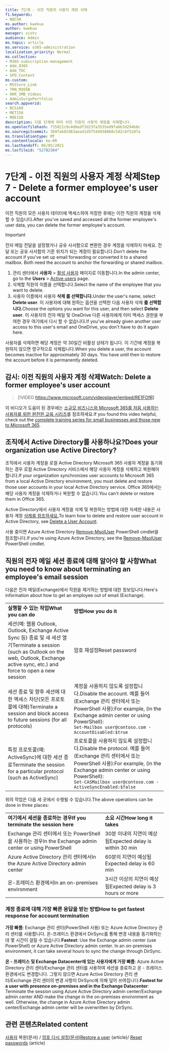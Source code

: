 ```yaml
---
title: 7단계 - 이전 직원의 사용자 계정 삭제
f1.keywords:
- NOCSH
ms.author: kwekua
author: kwekua
manager: scotv
audience: Admin
ms.topic: article
ms.service: o365-administration
localization_priority: Normal
ms.collection:
- M365-subscription-management
- Adm_O365
- Adm_TOC
- SPO_Content
ms.custom:
- MSStore_Link
- TRN_M365B
- OKR_SMB_Videos
- AdminSurgePortfolio
search.appverid:
- BCS160
- MET150
- MOE150
description: 다음 단계에 따라 이전 직원의 사용자 계정을 삭제합니다.
ms.openlocfilehash: 735821c9c4d6edf3d23fa3535ed9fa6b3d294b8c
ms.sourcegitcommit: 3b9fab82d63aea41d5f544938868c5d2cbf52d7a
ms.translationtype: MT
ms.contentlocale: ko-KR
ms.lasthandoff: 06/05/2021
ms.locfileid: "52782384"
---
```

# <a name="step-7---delete-a-former-employees-user-account"></a><span data-ttu-id="83d78-103">7단계 - 이전 직원의 사용자 계정 삭제</span><span class="sxs-lookup"><span data-stu-id="83d78-103">Step 7 - Delete a former employee's user account</span></span>

<span data-ttu-id="83d78-104">이전 직원의 모든 사용자 데이터에 액세스하여 저장한 후에는 이전 직원의 계정을 삭제할 수 있습니다.</span><span class="sxs-lookup"><span data-stu-id="83d78-104">After you've saved and accessed all the former employee's user data, you can delete the former employee's account.</span></span>

> [!IMPORTANT]
> <span data-ttu-id="83d78-p101">전자 메일 전달을 설정했거나 공유 사서함으로 변환한 경우 계정을 삭제하지 마세요. 전달 또는 공유 사서함의 기준 위치가 되는 계정이 필요합니다.</span><span class="sxs-lookup"><span data-stu-id="83d78-p101">Don't delete the account if you've set up email forwarding or converted it to a shared mailbox. Both need the account to anchor the forwarding or shared mailbox.</span></span>

1. <span data-ttu-id="83d78-107">관리 센터에서 **사용자** \> <a href="https://go.microsoft.com/fwlink/p/?linkid=834822" target="_blank">활성 사용자</a> 페이지로 이동합니다.</span><span class="sxs-lookup"><span data-stu-id="83d78-107">In the admin center, go to the **Users** \> <a href="https://go.microsoft.com/fwlink/p/?linkid=834822" target="_blank">Active users</a> page.</span></span>
2. <span data-ttu-id="83d78-108">삭제할 직원의 이름을 선택합니다.</span><span class="sxs-lookup"><span data-stu-id="83d78-108">Select the name of the employee that you want to delete.</span></span>
3. <span data-ttu-id="83d78-109">사용자 이름에서 사용자 **삭제 를 선택합니다.**</span><span class="sxs-lookup"><span data-stu-id="83d78-109">Under the user's name, select **Delete user**.</span></span> <span data-ttu-id="83d78-110">이 사용자에 대해 원하는 옵션을 선택한 다음 사용자 삭제 **를 선택합니다.**</span><span class="sxs-lookup"><span data-stu-id="83d78-110">Choose the options you want for this user, and then select **Delete user**.</span></span> <span data-ttu-id="83d78-111">이 사용자의 전자 메일 및 OneDrive 다른 사용자에게 이미 액세스 권한을 부여한 경우 여기에서 다시 할 수 없습니다.</span><span class="sxs-lookup"><span data-stu-id="83d78-111">If you've already given another user access to this user's email and OneDrive, you don't have to do it again here.</span></span>

<span data-ttu-id="83d78-p103">사용자를 삭제하면 해당 계정은 약 30일간 비활성 상태가 됩니다. 이 기간에 계정을 복원하지 않으면 영구적으로 삭제됩니다.</span><span class="sxs-lookup"><span data-stu-id="83d78-p103">When you delete a user, the account becomes inactive for approximately 30 days. You have until then to restore the account before it is permanently deleted.</span></span>

## <a name="watch-delete-a-former-employees-user-account"></a><span data-ttu-id="83d78-114">감시: 이전 직원의 사용자 계정 삭제</span><span class="sxs-lookup"><span data-stu-id="83d78-114">Watch: Delete a former employee's user account</span></span>

> [!VIDEO https://www.microsoft.com/videoplayer/embed/RE1FOfR]

<span data-ttu-id="83d78-115">이 비디오가 도움이 된 경우에는 [소규모 비즈니스와 Microsoft 365를 처음 사용하는 사용자를 위한 완전한 교육 시리즈](../../business-video/index.yml)를 참조하세요.</span><span class="sxs-lookup"><span data-stu-id="83d78-115">If you found this video helpful, check out the [complete training series for small businesses and those new to Microsoft 365](../../business-video/index.yml).</span></span>

## <a name="does-your-organization-use-active-directory"></a><span data-ttu-id="83d78-116">조직에서 Active Directory를 사용하나요?</span><span class="sxs-lookup"><span data-stu-id="83d78-116">Does your organization use Active Directory?</span></span>

<span data-ttu-id="83d78-117">조직에서 사용자 계정을 로컬 Active Directory Microsoft 365 사용자 계정을 동기화하는 경우 로컬 Active Directory 서비스에서 해당 사용자 계정을 삭제하고 복원해야 합니다.</span><span class="sxs-lookup"><span data-stu-id="83d78-117">If your organization synchronizes user accounts to Microsoft 365 from a local Active Directory environment, you must delete and restore those user accounts in your local Active Directory service.</span></span> <span data-ttu-id="83d78-118">Office 365에서는 해당 사용자 계정을 삭제하거나 복원할 수 없습니다.</span><span class="sxs-lookup"><span data-stu-id="83d78-118">You can't delete or restore them in Office 365.</span></span>

<span data-ttu-id="83d78-119">Active Directory에서 사용자 계정을 삭제 및 복원하는 방법에 대한 자세한 내용은 사용자 계정 [삭제를 참조하세요.](/previous-versions/windows/it-pro/windows-server-2008-R2-and-2008/cc753730(v=ws.11))</span><span class="sxs-lookup"><span data-stu-id="83d78-119">To learn how to delete and restore user account in Active Directory, see [Delete a User Account](/previous-versions/windows/it-pro/windows-server-2008-R2-and-2008/cc753730(v=ws.11)).</span></span>
  
<span data-ttu-id="83d78-120">사용 중이면 Azure Active Directory [Remove-MsolUser](/powershell/module/msonline/remove-msoluser) PowerShell cmdlet을 참조합니다.</span><span class="sxs-lookup"><span data-stu-id="83d78-120">If you're using Azure Active Directory, see the [Remove-MsolUser](/powershell/module/msonline/remove-msoluser) PowerShell cmdlet.</span></span>
  
## <a name="what-you-need-to-know-about-terminating-an-employees-email-session"></a><span data-ttu-id="83d78-121">직원의 전자 메일 세션 종료에 대해 알아야 할 사항</span><span class="sxs-lookup"><span data-stu-id="83d78-121">What you need to know about terminating an employee's email session</span></span>

<span data-ttu-id="83d78-122">다음은 전자 메일(Exchange)에서 직원을 제거하는 방법에 대한 정보입니다.</span><span class="sxs-lookup"><span data-stu-id="83d78-122">Here's information about how to get an employee out of email (Exchange).</span></span>
  
|||
|:-----|:-----|
|<span data-ttu-id="83d78-123">**실행할 수 있는 작업**</span><span class="sxs-lookup"><span data-stu-id="83d78-123">**What you can do**</span></span> <br/> |<span data-ttu-id="83d78-124">**방법**</span><span class="sxs-lookup"><span data-stu-id="83d78-124">**How you do it**</span></span> <br/> |
|<span data-ttu-id="83d78-125">세션(예: 웹용 Outlook, Outlook, Exchange Active Sync 등) 종료 및 새 세션 열기</span><span class="sxs-lookup"><span data-stu-id="83d78-125">Terminate a session (such as Outlook on the web, Outlook, Exchange active sync, etc.) and force to open a new session</span></span>  <br/> |<span data-ttu-id="83d78-126">암호 재설정</span><span class="sxs-lookup"><span data-stu-id="83d78-126">Reset password</span></span>  <br/> |
|<span data-ttu-id="83d78-127">세션 종료 및 향후 세션에 대한 액세스 차단(모든 프로토콜에 대해)</span><span class="sxs-lookup"><span data-stu-id="83d78-127">Terminate a session and block access to future sessions (for all protocols)</span></span>  <br/> |<span data-ttu-id="83d78-128">계정을 사용하지 않도록 설정합니다.</span><span class="sxs-lookup"><span data-stu-id="83d78-128">Disable the account.</span></span> <span data-ttu-id="83d78-129">예를 들어(Exchange 관리 센터에서 또는 PowerShell 사용):</span><span class="sxs-lookup"><span data-stu-id="83d78-129">For example, (in the Exchange admin center or using PowerShell):</span></span>  <br/>  `Set-Mailbox user@contoso.com -AccountDisabled:$true` <br/> |
|<span data-ttu-id="83d78-130">특정 프로토콜(예: ActiveSync)에 대한 세션 종료</span><span class="sxs-lookup"><span data-stu-id="83d78-130">Terminate the session for a particular protocol (such as ActiveSync)</span></span>  <br/> |<span data-ttu-id="83d78-131">프로토콜을 사용하지 않도록 설정합니다.</span><span class="sxs-lookup"><span data-stu-id="83d78-131">Disable the protocol.</span></span> <span data-ttu-id="83d78-132">예를 들어(Exchange 관리 센터에서 또는 PowerShell 사용):</span><span class="sxs-lookup"><span data-stu-id="83d78-132">For example, (in the Exchange admin center or using PowerShell):</span></span>  <br/>  `Set-CASMailbox user@contoso.com -ActiveSyncEnabled:$false` <br/> |

<span data-ttu-id="83d78-133">위의 작업은 다음 세 곳에서 수행될 수 있습니다.</span><span class="sxs-lookup"><span data-stu-id="83d78-133">The above operations can be done in three places:</span></span>
  
|||
|:-----|:-----|
|<span data-ttu-id="83d78-134">**여기에서 세션을 종료하는 경우**</span><span class="sxs-lookup"><span data-stu-id="83d78-134">**If you terminate the session here**</span></span> <br/> |<span data-ttu-id="83d78-135">**소요 시간**</span><span class="sxs-lookup"><span data-stu-id="83d78-135">**How long it takes**</span></span> <br/> |
|<span data-ttu-id="83d78-136">Exchange 관리 센터에서 또는 PowerShell을 사용하는 경우</span><span class="sxs-lookup"><span data-stu-id="83d78-136">In the Exchange admin center or using PowerShell</span></span>  <br/> |<span data-ttu-id="83d78-137">30분 이내의 지연이 예상됨</span><span class="sxs-lookup"><span data-stu-id="83d78-137">Expected delay is within 30 min</span></span>  <br/> |
|<span data-ttu-id="83d78-138">Azure Active Directory 관리 센터에서</span><span class="sxs-lookup"><span data-stu-id="83d78-138">In the Azure Active Directory admin center</span></span>  <br/> |<span data-ttu-id="83d78-139">60분의 지연이 예상됨</span><span class="sxs-lookup"><span data-stu-id="83d78-139">Expected delay is 60 min</span></span>  <br/> |
|<span data-ttu-id="83d78-140">온-프레미스 환경에서</span><span class="sxs-lookup"><span data-stu-id="83d78-140">In an on-premises environment</span></span>  <br/> |<span data-ttu-id="83d78-141">3시간 이상의 지연이 예상됨</span><span class="sxs-lookup"><span data-stu-id="83d78-141">Expected delay is 3 hours or more</span></span>  <br/> |

### <a name="how-to-get-fastest-response-for-account-termination"></a><span data-ttu-id="83d78-142">계정 종료에 대해 가장 빠른 응답을 받는 방법</span><span class="sxs-lookup"><span data-stu-id="83d78-142">How to get fastest response for account termination</span></span>

 <span data-ttu-id="83d78-p107">**가장 빠름**: Exchange 관리 센터(PowerShell 사용) 또는 Azure Active Directory 관리 센터를 사용합니다. 온-프레미스 환경에서 DirSync를 통해 변경 내용을 동기화하는 데 몇 시간이 걸릴 수 있습니다.</span><span class="sxs-lookup"><span data-stu-id="83d78-p107">**Fastest**: Use the Exchange admin center (use PowerShell) or Azure Active Directory admin center. In an on-premises environment, it can take several hours to sync the change through DirSync.</span></span>
  
 <span data-ttu-id="83d78-p108">**온 - 프레미스 및 Exchange Datacenter에 있는 사용자에게 가장 빠름**: Azure Active Directory 관리 센터/Exchange 관리 센터를 사용하여 세션을 종료하고 온 - 프레미스 환경에서도 변경합니다. 그렇지 않으면 Azure Active Directory 관리 센터/Exchange 관리 센터의 변경 사항이 DirSync에 의해 덮어 쓰여집니다.</span><span class="sxs-lookup"><span data-stu-id="83d78-p108">**Fastest for a user with presence on-premises and in the Exchange Datacenter**: Terminate the session using Azure Active Directory admin center/Exchange admin center AND make the change in the on-premises environment as well. Otherwise, the change in Azure Active Directory admin center/Exchange admin center will be overwritten by DirSync.</span></span>
  
## <a name="related-content"></a><span data-ttu-id="83d78-147">관련 콘텐츠</span><span class="sxs-lookup"><span data-stu-id="83d78-147">Related content</span></span>

<span data-ttu-id="83d78-148">[사용자](restore-user.md) 복원(문서) / [암호 다시 설정(문서)](reset-passwords.md)</span><span class="sxs-lookup"><span data-stu-id="83d78-148">[Restore a user](restore-user.md) (article)/ [Reset passwords](reset-passwords.md) (article)</span></span>
